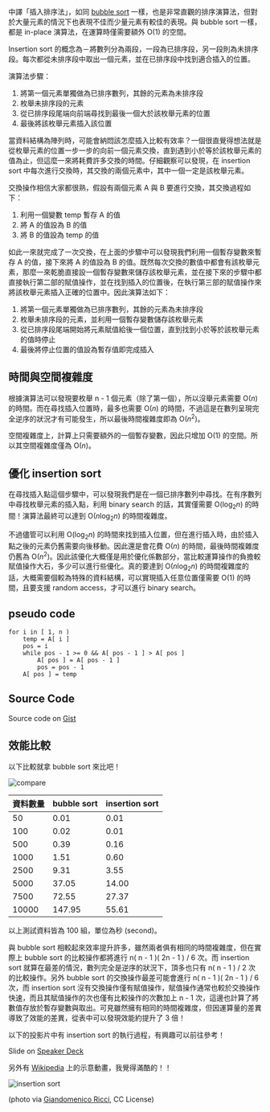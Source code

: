 <!--
[date]: 2013-02-28
[title]: [Algorithm] 淺談 insertion sort
[name]: algorithm-about-insertion-sort
[tag]: ACM-ICPC, sort | 排序, algorithm | 演算法
[photo]: http://i.minus.com/jWdqePa80Vxau.jpg
-->

中譯「插入排序法」，如同  [bubble sort][1] 一樣，也是非常直觀的排序演算法，但對於大量元素的情況下也表現不佳而少量元素有較佳的表現。與 bubble sort 一樣，都是 in-place 演算法，在運算時僅需要額外 O(1) 的空間。

Insertion sort 的概念為－將數列分為兩段，一段為已排序段，另一段則為未排序段。每次都從未排序段中取出一個元素，並在已排序段中找到適合插入的位置。

演算法步驟：

1. 將第一個元素單獨做為已排序數列，其餘的元素為未排序段
2. 枚舉未排序段的元素
3. 從已排序段尾端向前端尋找到最後一個大於該枚舉元素的位置
4. 最後將該枚舉元素插入該位置

當資料結構為陣列時，可能會納悶該怎麼插入比較有效率？一個很直覺得想法就是從枚舉元素的位置一步一步的向前一個元素交換，直到遇到小於等於該枚舉元素的值為止，但這麼一來將耗費許多交換的時間。仔細觀察可以發現，在 insertion sort 中每次進行交換時，其交換的兩個元素中，其中一個一定是該枚舉元素。

交換操作相信大家都很熟，假設有兩個元素 A 與 B 要進行交換，其交換過程如下：

1. 利用一個變數 temp 暫存 A 的值
2. 將 A 的值設為 B 的值
3. 將 B 的值設為 temp 的值

如此一來就完成了一次交換，在上面的步驟中可以發現我們利用一個暫存變數來暫存 A 的值，接下來將 A 的值設為 B 的值。既然每次交換的數值中都會有該枚舉元素，那麼一來乾脆直接設一個暫存變數來儲存該枚舉元素，並在接下來的步驟中都直接執行第二部的賦值操作，並在找到插入的位置後，在執行第三部的賦值操作來將該枚舉元素插入正確的位置中。因此演算法如下：

1. 將第一個元素單獨做為已排序數列，其餘的元素為未排序段
2. 枚舉未排序段的元素，並利用一個暫存變數儲存該枚舉元素
3. 從已排序段尾端開始將元素賦值給後一個位置，直到找到小於等於該枚舉元素的值時停止
4. 最後將停止位置的值設為暫存值即完成插入

時間與空間複雜度
-------------------

根據演算法可以發現要枚舉 n - 1 個元素（除了第一個），所以沒舉元素需要 O(*n*) 的時間。而在尋找插入位置時，最多也需要 O(*n*) 的時間，不過這是在數列呈現完全逆序的狀況才有可能發生，所以最後時間複雜度即為 O(*n*<sup>2</sup>)。

空間複雜度上，計算上只需要額外的一個暫存變數，因此只增加 O(1) 的空間。所以其空間複雜度僅為 O(*n*)。

優化  insertion sort
---------------------

在尋找插入點這個步驟中，可以發現我們是在一個已排序數列中尋找。在有序數列中尋找枚舉元素的插入點，利用 binary search 的話，其實僅需要 O(log<sub>2</sub>*n*) 的時間！演算法最終可以達到 O(*n*log<sub>2</sub>*n*) 的時間複雜度。

不過儘管可以利用 O(log<sub>2</sub>*n*) 的時間來找到插入位置，但在進行插入時，由於插入點之後的元素仍舊需要向後移動。因此還是會花費 O(*n*) 的時間，最後時間複雜度仍舊為 O(*n*<sup>2</sup>)。因此該優化大概僅是用於優化係數部分，當比較運算操作的負擔較賦值操作大石，多少可以進行些優化。真的要達到 O(*n*log<sub>2</sub>*n*) 的時間複雜度的話，大概需要個較為特殊的資料結構，可以實現插入任意位置僅需要 O(1) 的時間，且要支援 random access，才可以進行 binary search。

pseudo code
-----------------

	for i in [ 1, n )
		temp = A[ i ]
		pos = i
		while pos - 1 >= 0 && A[ pos - 1 ] > A[ pos ]
			A[ pos ] = A[ pos - 1 ]
			pos = pos - 1
		A[ pos ] = temp

Source Code
----------------

<script src="https://gist.github.com/KuoE0/5076854.js"></script>

Source code on [Gist][3]

效能比較
----------

以下比較就拿 bubble sort 來比吧！

![compare][p1]

資料數量 | bubble sort | insertion sort
---|---|---
50|0.01|0.01
100|0.02|0.01
500|0.39|0.16
1000|1.51|0.60
2500|9.31|3.55
5000|37.05|14.00
7500|72.55|27.37
10000|147.95|55.61

以上測試資料皆為 100 組，單位為秒 (second)。

與 bubble sort 相較起來效率提升許多，雖然兩者俱有相同的時間複雜度，但在實際上 bubble sort 的比較操作都將進行 n( n - 1 )( 2n - 1 ) / 6 次。而 insertion sort 就算在最差的情況，數列完全是逆序的狀況下，頂多也只有 n( n - 1 ) / 2 次的比較操作。另外 bubble sort 的交換操作最差可能會進行 n( n - 1 )( 2n - 1 ) / 6 次，而 insertion sort 沒有交換操作僅有賦值操作，賦值操作通常也較於交換操作快速，而且其賦值操作的次也僅有比較操作的次數加上 n - 1 次，這邊也計算了將數值存放於暫存變數與取出。可見雖然擁有相同的時間複雜度，但因運算量的差異導致了效能的差異，從表中可以發現效能約提升了 3 倍！

以下的投影片中有 insertion sort 的執行過程，有興趣可以前往參考！

<script async class="speakerdeck-embed" data-id="f1d95110664c0130a01622000a9f2f1e" data-ratio="1.33333333333333" src="//speakerdeck.com/assets/embed.js"></script>

Slide on [Speaker Deck][4]

另外有 [Wikipedia][5] 上的示意動畫，我覺得滿酷的！！

![insertion sort][p2]

(photo via [Giandomenico Ricci][2], CC License)

[1]: http://kuoe0.ch/2111/algorithm-about-bubble-sort/
[2]: http://www.flickr.com/photos/giando/434250668/
[3]: https://gist.github.com/KuoE0/5076854#file-insertionsort-cpp
[4]: https://speakerdeck.com/kuoe0/insertion-sort
[5]: http://zh.wikipedia.org/wiki/%E6%8F%92%E5%85%A5%E6%8E%92%E5%BA%8F

[p1]: http://i.minus.com/j9n3WCDmDHPGW.jpg
[p2]: http://upload.wikimedia.org/wikipedia/commons/2/25/Insertion_sort_animation.gif